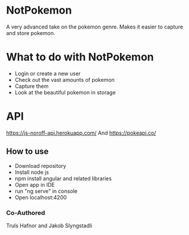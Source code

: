 # NotPokemon
A very advanced take on the pokemon genre. 
Makes it easier to capture and store pokemon.

# What to do with NotPokemon
 - Login or create a new user
 - Check out the vast amounts of pokemon
 - Capture them
 - Look at the beautiful pokemon in storage

# API
https://js-noroff-api.herokuapp.com/
And
https://pokeapi.co/

## How to use
 - Download repository
 - Install node js
 - npm install angular and related libraries
 - Open app in IDE  
 - run "ng serve" in console
 - Open localhost:4200

### Co-Authored
Truls Hafnor and Jakob Slyngstadli

